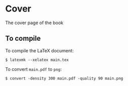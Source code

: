 # Cover

The cover page of the book

## To compile

To compile the LaTeX document:

    $ latexmk --xelatex main.tex

To convert `main.pdf` to `png`:

    $ convert -density 300 main.pdf -quality 90 main.png 
